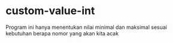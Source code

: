 # custom-value-int
Program ini hanya menentukan nilai minimal dan maksimal sesuai kebutuhan berapa nomor yang akan kita acak
